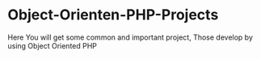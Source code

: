 # Object-Orienten-PHP-Projects
Here You will get some common and important project, Those  develop by using Object Oriented PHP
